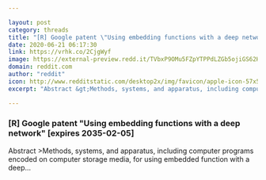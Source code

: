 ```yaml
---

layout: post
category: threads
title: "[R] Google patent \"Using embedding functions with a deep network\" [expires 2035-02-05]"
date: 2020-06-21 06:17:30
link: https://vrhk.co/2CjgWyf
image: https://external-preview.redd.it/TVbxP9OMu5FZpYTPPdLZGb5ojiGS62Hfys3ShCv1df4.jpg?width=124&height=64.9214659686&auto=webp&crop=124:64.9214659686,smart&s=526fde16073afbb6cc287af3ca5a507f89baa8dd
domain: reddit.com
author: "reddit"
icon: http://www.redditstatic.com/desktop2x/img/favicon/apple-icon-57x57.png
excerpt: "Abstract &gt;Methods, systems, and apparatus, including computer programs encoded on computer storage media, for using embedded function with a deep..."

---
```


### [R] Google patent "Using embedding functions with a deep network" [expires 2035-02-05]

Abstract &gt;Methods, systems, and apparatus, including computer programs encoded on computer storage media, for using embedded function with a deep...